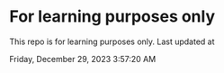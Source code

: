 # For learning purposes only
This repo is for learning purposes only.
Last updated at

Friday, December 29, 2023 3:57:20 AM

